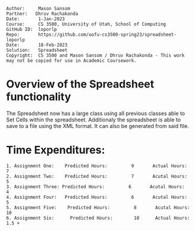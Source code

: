 ```
Author:     Mason Sansom
Partner:   Dhruv Rachakonda
Date:       1-Jan-2023
Course:     CS 3500, University of Utah, School of Computing
GitHub ID:  loporlp
Repo:       https://github.com/uofu-cs3500-spring23/spreadsheet-loporlp
Date:       18-Feb-2023
Solution:   Spreadsheet
Copyright:  CS 3500 and Mason Sansom / Dhruv Rachakonda - This work may not be copied for use in Academic Coursework.
```

# Overview of the Spreadsheet functionality

The Spreadsheet now has a large class using all previous classes able to Set Cells 
within the spreadsheet. Additionaly the spreadsheet is able to save to a file using
the XML format. It can also be generated from said file.


# Time Expenditures:
    1. Assignment One:    Predicted Hours:         9       Actual Hours:   7
    2. Assignment Two:    Predicted Hours:         7       Acutal Hours:   5
    3. Assignment Three: Predicted Hours:         6       Acutal Hours:   4
    4. Assignment Four:   Predicted Hours:         6       Acutal Hours:   5
    5. Assignment Five:    Predicted Hours:         8       Acutal Hours:   10
    6. Assignment Six:      Predicted Hours:        10      Actual Hours:   1.5 +
